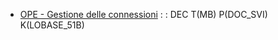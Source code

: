 - [OPE - Gestione delle connessioni](Sorgenti/MB/DOC_OPE/LOBASE_51A)
 :  : DEC T(MB) P(DOC_SVI) K(LOBASE_51B)
